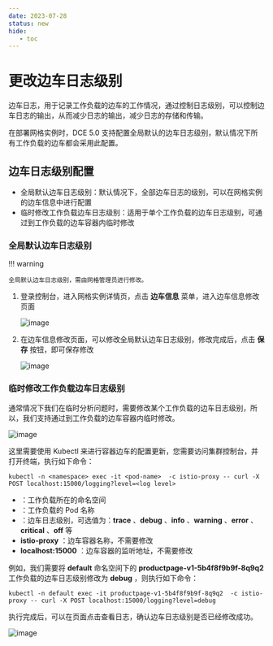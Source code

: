 ```yaml
---
date: 2023-07-28
status: new
hide:
   - toc
---
```


# 更改边车日志级别

边车日志，用于记录工作负载的边车的工作情况，通过控制日志级别，可以控制边车日志的输出，从而减少日志的输出，减少日志的存储和传输。

在部署网格实例时，DCE 5.0 支持配置全局默认的边车日志级别，默认情况下所有工作负载的边车都会采用此配置。

## 边车日志级别配置

- 全局默认边车日志级别：默认情况下，全部边车日志的级别，可以在网格实例的边车信息中进行配置
- 临时修改工作负载边车日志级别：适用于单个工作负载的边车日志级别，可通过到工作负载的边车容器内临时修改

### 全局默认边车日志级别

!!! warning

    全局默认边车日志级别，需由网格管理员进行修改。

1. 登录控制台，进入网格实例详情页，点击 __边车信息__ 菜单，进入边车信息修改页面

    ![image](https://docs.daocloud.io/daocloud-docs-images/docs/zh/docs/mspider/images/sidecar-log-level-01.png)

2. 在边车信息修改页面，可以修改全局默认边车日志级别，修改完成后，点击 __保存__ 按钮，即可保存修改

    ![image](https://docs.daocloud.io/daocloud-docs-images/docs/zh/docs/mspider/images/sidecar-log-level-02.png)

### 临时修改工作负载边车日志级别

通常情况下我们在临时分析问题时，需要修改某个工作负载的边车日志级别，所以，我们支持通过到工作负载的边车容器内临时修改。

![image](https://docs.daocloud.io/daocloud-docs-images/docs/zh/docs/mspider/images/sidecar-log-level-03.png)

这里需要使用 Kubectl 来进行容器边车的配置更新，您需要访问集群控制台，并打开终端，执行如下命令：

```shell
kubectl -n <namespace> exec -it <pod-name>  -c istio-proxy -- curl -X POST localhost:15000/logging?level=<log level>
```

- __<namespace>__ ：工作负载所在的命名空间
- __<pod-name>__ ：工作负载的 Pod 名称
- __<log level>__ ：边车日志级别，可选值为：__trace__ 、__debug__ 、__info__ 、__warning__ 、__error__ 、__critical__ 、__off__ 等
- __istio-proxy__ ：边车容器名称，不需要修改
- __localhost:15000__ ：边车容器的监听地址，不需要修改

例如，我们需要将 __default__ 命名空间下的 __productpage-v1-5b4f8f9b9f-8q9q2__ 工作负载的边车日志级别修改为 __debug__ ，则执行如下命令：

```shell
kubectl -n default exec -it productpage-v1-5b4f8f9b9f-8q9q2  -c istio-proxy -- curl -X POST localhost:15000/logging?level=debug
```

执行完成后，可以在页面点击查看日志，确认边车日志级别是否已经修改成功。

![image](https://docs.daocloud.io/daocloud-docs-images/docs/zh/docs/mspider/images/sidecar-log-level-04.png)
